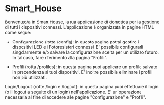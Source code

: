 # Smart_House

Benvenuto/a in Smart House, la tua applicazione di domotica
per la gestione di tutti i dispositivi connessi. L'applicazione è
organizzata in pagine HTML come segue:

- Configurazione (rotta /config): in questa pagina potrai gestire i dispositivi
LED e i Fotoresistori connessi. E' possibile configurarli
singolarmente e/o salvare la configurazione scelta per un
utilizzo futuro. In tal caso, fare riferimento alla pagina
"Profili".

- Profili (rotta /profiles): in questa pagina puoi applicare un profilo salvato
in precendenza ai tuoi dispositivi. E' inoltre possibile
eliminare i profili non più utilizzati.

Login/Logout (rotte /login e /logout): in questa pagina puoi effettuare il login
(o il logout a seguito di un login) nell'applicazione. E'
un'operazione necessaria al fine di accedere alle pagine
"Configurazione" e "Profili".

